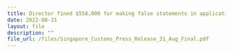 ```yaml
---
title: Director fined $558,000 for making false statements in applications for PCO
date: 2022-08-31
layout: file
description: ""
file_url: /files/Singapore_Customs_Press_Release_31_Aug_Final.pdf
---
```

